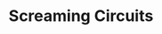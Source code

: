 ---
title: Screaming Circuits
target: screaming-circuits
order: 1
site_url: http://www.screamingcircuits.com
display_url: www.screamingcircuits.com
skills: Ember.js, Javascript, Front-End Development
paragraph_1: Screaming Circuits is a company that supplies users with a way to order their circuit boards online. The new Screaming Circuits website was a revision of an increasingly out of date web platform. The new site is built from the ground up in Ember.js and provides users with real time cost and shipping estimates.
paragraph_2: I had the privilege of playing a large role in this project as the sole Front-End Developer, which meant I was responsible for building all components, styling, animation, and user interaction.  Ember’s development process is not quite so black and white as other frameworks with front-end/back-end responsibilities and I spent much of my time here managing data flow and state management in the application.
hero_img: /assets/images/SC-Home.jpg
first_image: /assets/images/SC-ordering.jpg
first_image_alt: Screaming Circuits Ordering Process
second_image: /assets/images/SC-quoting.jpg
second_image_alt: Screaming Circuits New Quote
---